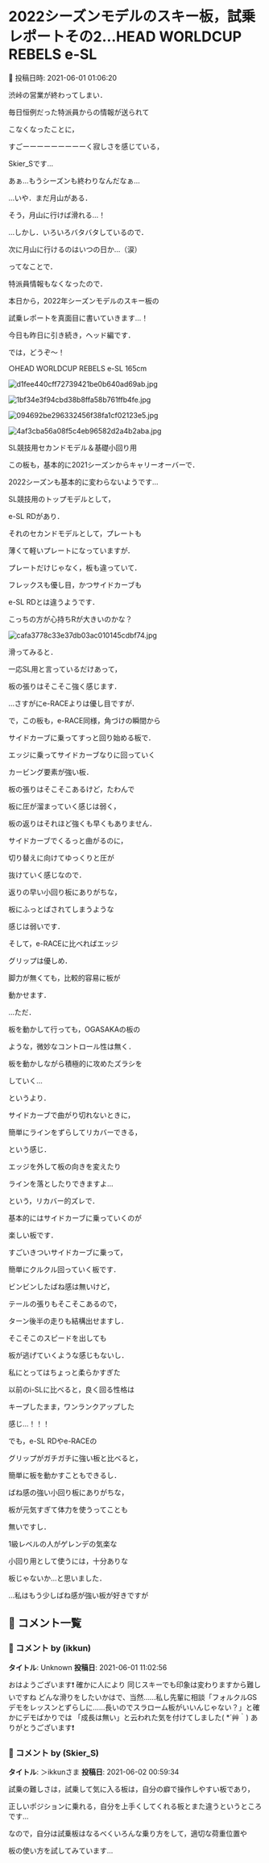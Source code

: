 # 2022シーズンモデルのスキー板，試乗レポートその2…HEAD WORLDCUP REBELS e-SL

📅 投稿日時: 2021-06-01 01:06:20

渋峠の営業が終わってしまい．


毎日恒例だった特派員からの情報が送られて


こなくなったことに，


すごーーーーーーーーーく寂しさを感じている，


Skier_Sです…





あぁ…もうシーズンも終わりなんだなぁ…





…いや．まだ月山がある．


そう，月山に行けば滑れる…！


…しかし．いろいろバタバタしているので．


次に月山に行けるのはいつの日か…（涙）





ってなことで．


特派員情報もなくなったので．


本日から，2022年シーズンモデルのスキー板の


試乗レポートを真面目に書いていきます…！





今日も昨日に引き続き，ヘッド編です．


では，どうぞ～！[]()





○HEAD WORLDCUP REBELS e-SL 165cm







![d1fee440cff72739421be0b640ad69ab.jpg](images/d1fee440cff72739421be0b640ad69ab.jpg)









![1bf34e3f94cbd38b8ffa58b761ffb4fe.jpg](images/1bf34e3f94cbd38b8ffa58b761ffb4fe.jpg)









![094692be296332456f38fa1cf02123e5.jpg](images/094692be296332456f38fa1cf02123e5.jpg)









![4af3cba56a08f5c4eb96582d2a4b2aba.jpg](images/4af3cba56a08f5c4eb96582d2a4b2aba.jpg)







SL競技用セカンドモデル＆基礎小回り用





この板も，基本的に2021シーズンからキャリーオーバーで．


2022シーズンも基本的に変わらないようです…





SL競技用のトップモデルとして，


e-SL RDがあり．


それのセカンドモデルとして，プレートも


薄くて軽いプレートになっていますが．


プレートだけじゃなく，板も違っていて．


フレックスも優し目，かつサイドカーブも


e-SL RDとは違うようです．


こっちの方が心持ちRが大きいのかな？




![cafa3778c33e37db03ac010145cdbf74.jpg](images/cafa3778c33e37db03ac010145cdbf74.jpg)







滑ってみると．


一応SL用と言っているだけあって，


板の張りはそこそこ強く感じます．


…さすがにe-RACEよりは優し目ですが．





で，この板も，e-RACE同様，角づけの瞬間から


サイドカーブに乗ってすっと回り始める板で．


エッジに乗ってサイドカーブなりに回っていく


カービング要素が強い板．


板の張りはそこそこあるけど，たわんで


板に圧が溜まっていく感じは弱く，


板の返りはそれほど強くも早くもありません．





サイドカーブでくるっと曲がるのに，


切り替えに向けてゆっくりと圧が


抜けていく感じなので．


返りの早い小回り板にありがちな，


板にふっとばされてしまうような


感じは弱いです．





そして，e-RACEに比べればエッジ


グリップは優しめ．


脚力が無くても，比較的容易に板が


動かせます．





…ただ．


板を動かして行っても，OGASAKAの板の


ような，微妙なコントロール性は無く．


板を動かしながら積極的に攻めたズラシを


していく…


というより．


サイドカーブで曲がり切れないときに，


簡単にラインをずらしてリカバーできる，


という感じ．





エッジを外して板の向きを変えたり


ラインを落としたりできますよ…


という，リカバー的ズレで．


基本的にはサイドカーブに乗っていくのが


楽しい板です．


すごいきついサイドカーブに乗って，


簡単にクルクル回っていく板です．





ビンビンしたばね感は無いけど，


テールの張りもそこそこあるので，


ターン後半の走りも結構出せますし．


そこそこのスピードを出しても


板が逃げていくような感じもないし．


私にとってはちょっと柔らかすぎた


以前のi-SLに比べると，良く回る性格は


キープしたまま，ワンランクアップした


感じ…！！！





でも，e-SL RDやe-RACEの


グリップがガチガチに強い板と比べると，


簡単に板を動かすこともできるし．


ばね感の強い小回り板にありがちな，


板が元気すぎて体力を使うってことも


無いですし．


1級レベルの人がゲレンデの気楽な


小回り用として使うには，十分ありな


板じゃないか…と思いました．





…私はもう少しばね感が強い板が好きですが

## 💬 コメント一覧

### 💬 コメント by (ikkun)
**タイトル**: Unknown
**投稿日**: 2021-06-01 11:02:56

おはようございます❗ 確かに人により 同じスキーでも印象は変わりますから難しいですね どんな滑りをしたいかはで、当然……私し先輩に相談「フォルクルGSデモをレッスンとずらしに……長いのでスラローム板がいいんじゃない？」と確かにデモばかりでは 「成長は無い」と云われた気を付けてしました( *´艸｀) ありがとうございます❗

### 💬 コメント by (Skier_S)
**タイトル**: ＞ikkunさま
**投稿日**: 2021-06-02 00:59:34

試乗の難しさは，試乗して気に入る板は，自分の癖で操作しやすい板であり，

正しいポジションに乗れる，自分を上手くしてくれる板とまた違うというところです…

なので，自分は試乗板はなるべくいろんな乗り方をして，適切な荷重位置や

板の使い方を試してみています…

